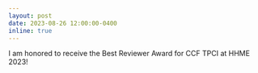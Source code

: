 ```yaml
---
layout: post
date: 2023-08-26 12:00:00-0400
inline: true
---
```


I am honored to receive the Best Reviewer Award for CCF TPCI at HHME 2023!